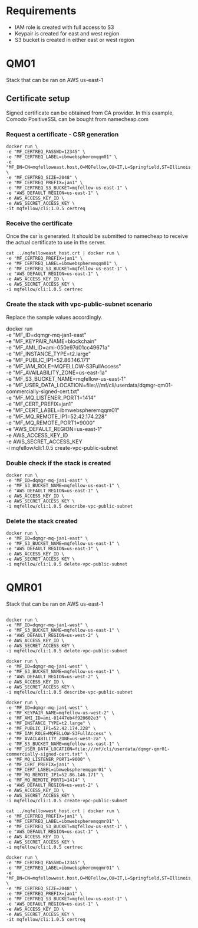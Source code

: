 # Requirements

* IAM role is created with full access to S3
* Keypair is created for east and west region
* S3 bucket is created in either east or west region

# QM01 

Stack that can be ran on AWS us-east-1

## Certificate setup

Signed certificate can be obtained from CA provider. In this example, Comodo PositiveSSL can be bought from namecheap.com 

### Request a certificate - CSR generation

```
docker run \
-e "MF_CERTREQ_PASSWD=12345" \
-e "MF_CERTREQ_LABEL=ibmwebspheremqqm01" \
-e "MF_DN=CN=mqfelloweast.host,O=MQFellow,OU=IT,L=Springfield,ST=Illinois,C=US" \
-e "MF_CERTREQ_SIZE=2048" \
-e "MF_CERTREQ_PREFIX=jan1" \
-e "MF_CERTREQ_S3_BUCKET=mqfellow-us-east-1" \
-e "AWS_DEFAULT_REGION=us-east-1" \
-e AWS_ACCESS_KEY_ID \
-e AWS_SECRET_ACCESS_KEY \
-it mqfellow/cli:1.0.5 certreq
```

### Receive the certificate

Once the csr is generated. It should be submitted to namecheap to receive the actual certificate to use in the server.

```
cat ../mqfelloweast_host.crt | docker run \
-e "MF_CERTREQ_PREFIX=jan1" \
-e "MF_CERTREQ_LABEL=ibmwebspheremqqm01" \
-e "MF_CERTREQ_S3_BUCKET=mqfellow-us-east-1" \
-e "AWS_DEFAULT_REGION=us-east-1" \
-e AWS_ACCESS_KEY_ID \
-e AWS_SECRET_ACCESS_KEY \
-i mqfellow/cli:1.0.5 certrec
```

### Create the stack with vpc-public-subnet scenario

Replace the sample values accordingly.

docker run \
-e "MF_ID=dqmgr-mq-jan1-east" \
-e "MF_KEYPAIR_NAME=blockchain" \
-e "MF_AMI_ID=ami-050e97d01cc49671a" \
-e "MF_INSTANCE_TYPE=t2.large" \
-e "MF_PUBLIC_IP1=52.86.146.171" \
-e "MF_IAM_ROLE=MQFELLOW-S3FullAccess" \
-e "MF_AVAILABILITY_ZONE=us-east-1a" \
-e "MF_S3_BUCKET_NAME=mqfellow-us-east-1" \
-e "MF_USER_DATA_LOCATION=file:///mf/cli/userdata/dqmgr-qm01-commercially-signed-cert.txt" \
-e "MF_MQ_LISTENER_PORT1=1414" \
-e "MF_CERT_PREFIX=jan1" \
-e "MF_CERT_LABEL=ibmwebspheremqqm01" \
-e "MF_MQ_REMOTE_IP1=52.42.174.228" \
-e "MF_MQ_REMOTE_PORT1=9000" \
-e "AWS_DEFAULT_REGION=us-east-1" \
-e AWS_ACCESS_KEY_ID \
-e AWS_SECRET_ACCESS_KEY \
-i mqfellow/cli:1.0.5 create-vpc-public-subnet

### Double check if the stack is created

```
docker run \
-e "MF_ID=dqmgr-mq-jan1-east" \
-e "MF_S3_BUCKET_NAME=mqfellow-us-east-1" \
-e "AWS_DEFAULT_REGION=us-east-1" \
-e AWS_ACCESS_KEY_ID \
-e AWS_SECRET_ACCESS_KEY \
-i mqfellow/cli:1.0.5 describe-vpc-public-subnet
```

### Delete the stack created

```
docker run \
-e "MF_ID=dqmgr-mq-jan1-east" \
-e "MF_S3_BUCKET_NAME=mqfellow-us-east-1" \
-e "AWS_DEFAULT_REGION=us-east-1" \
-e AWS_ACCESS_KEY_ID \
-e AWS_SECRET_ACCESS_KEY \
-i mqfellow/cli:1.0.5 delete-vpc-public-subnet
```

# QMR01

Stack that can be ran on AWS us-east-1

```

docker run \
-e "MF_ID=dqmgr-mq-jan1-west" \
-e "MF_S3_BUCKET_NAME=mqfellow-us-east-1" \
-e "AWS_DEFAULT_REGION=us-west-2" \
-e AWS_ACCESS_KEY_ID \
-e AWS_SECRET_ACCESS_KEY \
-i mqfellow/cli:1.0.5 delete-vpc-public-subnet

docker run \
-e "MF_ID=dqmgr-mq-jan1-west" \
-e "MF_S3_BUCKET_NAME=mqfellow-us-east-1" \
-e "AWS_DEFAULT_REGION=us-west-2" \
-e AWS_ACCESS_KEY_ID \
-e AWS_SECRET_ACCESS_KEY \
-i mqfellow/cli:1.0.5 describe-vpc-public-subnet

docker run \
-e "MF_ID=dqmgr-mq-jan1-west" \
-e "MF_KEYPAIR_NAME=mqfellow-us-west-2" \
-e "MF_AMI_ID=ami-01447eb4f920602e3" \
-e "MF_INSTANCE_TYPE=t2.large" \
-e "MF_PUBLIC_IP1=52.42.174.228" \
-e "MF_IAM_ROLE=MQFELLOW-S3FullAccess" \
-e "MF_AVAILABILITY_ZONE=us-west-2a" \
-e "MF_S3_BUCKET_NAME=mqfellow-us-east-1" \
-e "MF_USER_DATA_LOCATION=file:///mf/cli/userdata/dqmgr-qmr01-commercially-signed-cert.txt" \
-e "MF_MQ_LISTENER_PORT1=9000" \
-e "MF_CERT_PREFIX=jan1" \
-e "MF_CERT_LABEL=ibmwebspheremqqmr01" \
-e "MF_MQ_REMOTE_IP1=52.86.146.171" \
-e "MF_MQ_REMOTE_PORT1=1414" \
-e "AWS_DEFAULT_REGION=us-west-2" \
-e AWS_ACCESS_KEY_ID \
-e AWS_SECRET_ACCESS_KEY \
-i mqfellow/cli:1.0.5 create-vpc-public-subnet

cat ../mqfellowwest_host.crt | docker run \
-e "MF_CERTREQ_PREFIX=jan1" \
-e "MF_CERTREQ_LABEL=ibmwebspheremqqmr01" \
-e "MF_CERTREQ_S3_BUCKET=mqfellow-us-east-1" \
-e "AWS_DEFAULT_REGION=us-east-1" \
-e AWS_ACCESS_KEY_ID \
-e AWS_SECRET_ACCESS_KEY \
-i mqfellow/cli:1.0.5 certrec

docker run \
-e "MF_CERTREQ_PASSWD=12345" \
-e "MF_CERTREQ_LABEL=ibmwebspheremqqmr01" \
-e "MF_DN=CN=mqfellowwest.host,O=MQFellow,OU=IT,L=Springfield,ST=Illinois,C=US" \
-e "MF_CERTREQ_SIZE=2048" \
-e "MF_CERTREQ_PREFIX=jan1" \
-e "MF_CERTREQ_S3_BUCKET=mqfellow-us-east-1" \
-e "AWS_DEFAULT_REGION=us-east-1" \
-e AWS_ACCESS_KEY_ID \
-e AWS_SECRET_ACCESS_KEY \
-it mqfellow/cli:1.0.5 certreq


```
